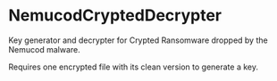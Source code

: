 # NemucodCryptedDecrypter
Key generator and decrypter for Crypted Ransomware dropped by the Nemucod malware.

Requires one encrypted file with its clean version to generate a key.